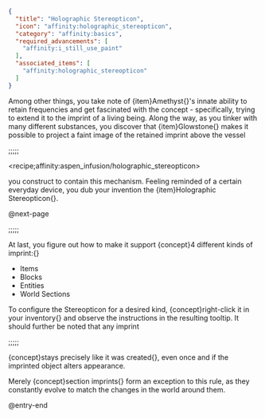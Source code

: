 ```json
{
  "title": "Holographic Stereopticon",
  "icon": "affinity:holographic_stereopticon",
  "category": "affinity:basics",
  "required_advancements": [
    "affinity:i_still_use_paint"
  ],
  "associated_items": [
    "affinity:holographic_stereopticon"
  ]
}
```

Among other things, you take note of {item}Amethyst{}'s innate ability to retain frequencies and get fascinated with the
concept - specifically, trying to extend it to the imprint of a living being. Along the way, as you tinker with 
many different substances, you discover that {item}Glowstone{} makes it possible to project a faint image
of the retained imprint above the vessel

;;;;;

<recipe;affinity:aspen_infusion/holographic_stereopticon>

you construct to contain this mechanism. Feeling reminded of a certain everyday 
device, you dub your invention the {item}Holographic Stereopticon{}.


@next-page

;;;;;

At last, you figure out how to make it support {concept}4 different kinds of imprint:{}

 - Items
 - Blocks
 - Entities
 - World Sections

To configure the Stereopticon for a desired kind, {concept}right-click it in your inventory{} and observe the
instructions in the resulting tooltip. It should further be noted that any imprint

;;;;;

{concept}stays precisely like it was created{}, even once and if the imprinted object alters appearance.


Merely {concept}section imprints{} form an exception to this rule, as they constantly evolve to match
the changes in the world around them.

@entry-end
